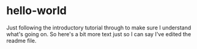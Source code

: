 # hello-world
Just following the introductory tutorial through to make sure I understand what's going on.  So here's a bit more text just so I can say I've edited the readme file.
